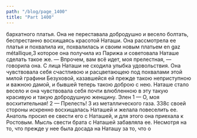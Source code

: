 ```yaml
---
path: "/blog/page_1400"
title: "Part 1400"
---
```


бархатного платья. Она не переставала добродушно и весело болтать, беспрестанно восхищаясь красотой Наташи. Она рассмотрела ее платья и похвалила их, похвалилась и своим новым платьем en gaz métallique,3 которое она получила из Парижа и советовала Наташе сделать такое же.
— Впрочем, вам всё идет, моя прелестная, — говорила она.
С лица Наташи не сходила улыбка удовольствия. Она чувствовала себя счастливою и расцветающею под похвалами этой милой графини Безуховой, казавшейся ей прежде такою неприступною и важною дамой, и бывшей теперь такою доброю с нею. Наташе стало весело и она чувствовала себя почти влюбленною в эту такую красивую и такую добродушную женщину. Элен 1 — О, моя восхитительная!
2 — Прелесть!
3 из металлического газа.
338с своей стороны искренно восхищалась Наташей и желала повеселить ее. Анатоль просил ее свести его с Наташей, и для этого она приехала к Ростовым. Мысль свести брата с Наташей забавляла ее.
Несмотря на то, что прежде у нее была досада на Наташу за то, что о
